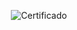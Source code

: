 <div align="center">

  ![Certificado](https://user-images.githubusercontent.com/86432393/157997027-b979c2f6-e9ca-4018-b865-1b66a9aa3056.png)

</div>